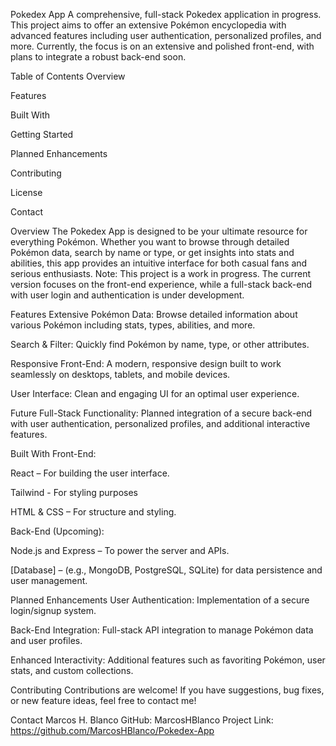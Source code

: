 Pokedex App
A comprehensive, full-stack Pokedex application in progress. This project aims to offer an extensive Pokémon encyclopedia with advanced features including user authentication, personalized profiles, and more. Currently, the focus is on an extensive and polished front-end, with plans to integrate a robust back-end soon.

Table of Contents
Overview

Features

Built With

Getting Started

Planned Enhancements

Contributing

License

Contact

Overview
The Pokedex App is designed to be your ultimate resource for everything Pokémon. Whether you want to browse through detailed Pokémon data, search by name or type, or get insights into stats and abilities, this app provides an intuitive interface for both casual fans and serious enthusiasts.
Note: This project is a work in progress. The current version focuses on the front-end experience, while a full-stack back-end with user login and authentication is under development.

Features
Extensive Pokémon Data: Browse detailed information about various Pokémon including stats, types, abilities, and more.

Search & Filter: Quickly find Pokémon by name, type, or other attributes.

Responsive Front-End: A modern, responsive design built to work seamlessly on desktops, tablets, and mobile devices.

User Interface: Clean and engaging UI for an optimal user experience.

Future Full-Stack Functionality: Planned integration of a secure back-end with user authentication, personalized profiles, and additional interactive features.

Built With
Front-End:

React – For building the user interface.

Tailwind - For styling purposes

HTML & CSS – For structure and styling.

Back-End (Upcoming):

Node.js and Express – To power the server and APIs.

[Database] – (e.g., MongoDB, PostgreSQL, SQLite) for data persistence and user management.

Planned Enhancements
User Authentication: Implementation of a secure login/signup system.

Back-End Integration: Full-stack API integration to manage Pokémon data and user profiles.

Enhanced Interactivity: Additional features such as favoriting Pokémon, user stats, and custom collections.

Contributing
Contributions are welcome! If you have suggestions, bug fixes, or new feature ideas, feel free to contact me!

Contact
Marcos H. Blanco
GitHub: MarcosHBlanco
Project Link: https://github.com/MarcosHBlanco/Pokedex-App
